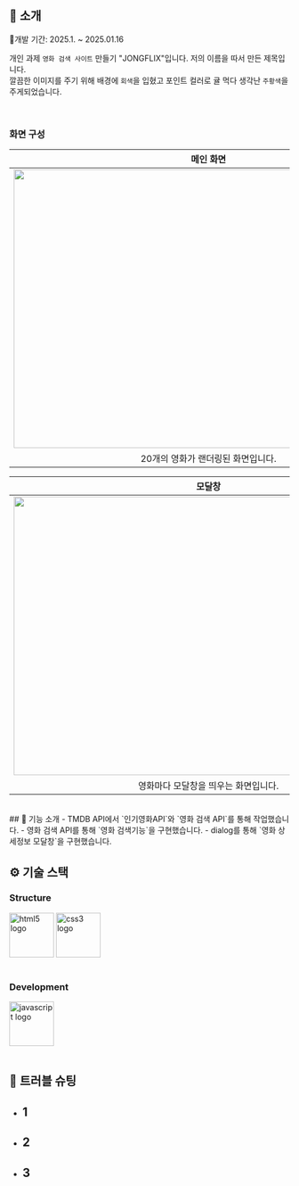 </div> 

## 📝 소개
📅개발 기간: 2025.1. ~ 2025.01.16

개인 과제 `영화 검색 사이트` 만들기 "JONGFLIX"입니다.
저의 이름을 따서 만든 제목입니다. <br />
깔끔한 이미지를 주기 위해 배경에 `회색`을 입혔고 포인트 컬러로 귤 먹다 생각난 `주황색`을 주게되었습니다.

<br />

### 화면 구성
|메인 화면|
|:---:|
|<img src="https://i.ibb.co/mhtxpvn/2025-01-16-165957.png" width="700" height="500"/>|
|20개의 영화가 랜더링된 화면입니다.|


|모달창|
|:---:|
|<img src="https://i.ibb.co/JxFFVj9/2025-01-16-221305.png" width="700" height="500"/>|
|영화마다 모달창을 띄우는 화면입니다.|

<br />
## 📄 기능 소개
- TMDB API에서 `인기영화API`와 `영화 검색 API`를 통해 작업했습니다.
- 영화 검색 API를 통해 `영화 검색기능`을 구현했습니다.
- dialog를 통해 `영화 상세정보 모달창`을 구현했습니다.

<br />

## ⚙ 기술 스택
### Structure
<div>
<img src="https://cdn.jsdelivr.net/gh/devicons/devicon/icons/html5/html5-original.svg" width="80" alt="html5 logo"  />
<img src="https://cdn.jsdelivr.net/gh/devicons/devicon/icons/css3/css3-original.svg" width="80" alt="css3 logo"  />
<div />
<br />
    
### Development
<div>
<img src="https://cdn.jsdelivr.net/gh/devicons/devicon/icons/javascript/javascript-original.svg" width="80" alt="javascript logo"  />
</div>

<br />

## 🤔 트러블 슈팅
- 1
    - 
- 2
    - 
- 3
    - 

<br />


